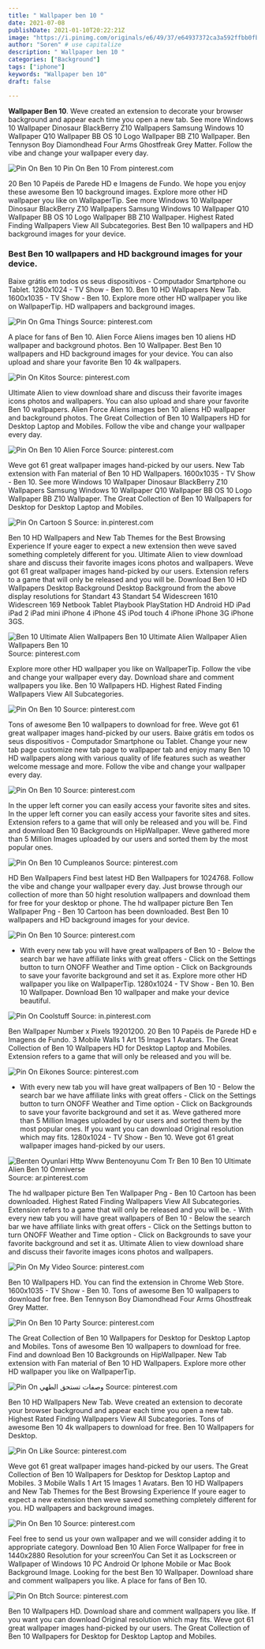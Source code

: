 ```yaml
---
title: " Wallpaper ben 10 "
date: 2021-07-08
publishDate: 2021-01-10T20:22:21Z
image: "https://i.pinimg.com/originals/e6/49/37/e64937372ca3a592ffbb0fb36f7c85d1.jpg"
author: "Soren" # use capitalize
description: " Wallpaper ben 10 "
categories: ["Background"]
tags: ["iphone"]
keywords: "Wallpaper ben 10"
draft: false

---
```



**Wallpaper Ben 10**. Weve created an extension to decorate your browser background and appear each time you open a new tab. See more Windows 10 Wallpaper Dinosaur BlackBerry Z10 Wallpapers Samsung Windows 10 Wallpaper Q10 Wallpaper BB OS 10 Logo Wallpaper BB Z10 Wallpaper. Ben Tennyson Boy Diamondhead Four Arms Ghostfreak Grey Matter. Follow the vibe and change your wallpaper every day.

![Pin On Ben 10](https://i.pinimg.com/originals/9e/7a/72/9e7a72317b4e948e228dd5a2ac2e8f0d.jpg "Pin On Ben 10")
Pin On Ben 10 From pinterest.com


20 Ben 10 Papéis de Parede HD e Imagens de Fundo. We hope you enjoy these awesome Ben 10 background images. Explore more other HD wallpaper you like on WallpaperTip. See more Windows 10 Wallpaper Dinosaur BlackBerry Z10 Wallpapers Samsung Windows 10 Wallpaper Q10 Wallpaper BB OS 10 Logo Wallpaper BB Z10 Wallpaper. Highest Rated Finding Wallpapers View All Subcategories. Best Ben 10 wallpapers and HD background images for your device.

### Best Ben 10 wallpapers and HD background images for your device.

Baixe grátis em todos os seus dispositivos - Computador Smartphone ou Tablet. 1280x1024 - TV Show - Ben 10. Ben 10 HD Wallpapers New Tab. 1600x1035 - TV Show - Ben 10. Explore more other HD wallpaper you like on WallpaperTip. HD wallpapers and background images.


![Pin On Gma Things](https://i.pinimg.com/originals/40/1f/49/401f49b55f06314eabb587304445e36b.jpg "Pin On Gma Things")
Source: pinterest.com

A place for fans of Ben 10. Alien Force Aliens images ben 10 aliens HD wallpaper and background photos. Ben 10 Wallpaper. Best Ben 10 wallpapers and HD background images for your device. You can also upload and share your favorite Ben 10 4k wallpapers.

![Pin On Kitos](https://i.pinimg.com/originals/69/0c/73/690c736152d7c76dfc31bd46ae018d27.jpg "Pin On Kitos")
Source: pinterest.com

Ultimate Alien to view download share and discuss their favorite images icons photos and wallpapers. You can also upload and share your favorite Ben 10 wallpapers. Alien Force Aliens images ben 10 aliens HD wallpaper and background photos. The Great Collection of Ben 10 Wallpapers HD for Desktop Laptop and Mobiles. Follow the vibe and change your wallpaper every day.

![Pin On Ben 10 Alien Force](https://i.pinimg.com/originals/51/15/ee/5115ee034d24f745af9d9126b8241ac1.jpg "Pin On Ben 10 Alien Force")
Source: pinterest.com

Weve got 61 great wallpaper images hand-picked by our users. New Tab extension with Fan material of Ben 10 HD Wallpapers. 1600x1035 - TV Show - Ben 10. See more Windows 10 Wallpaper Dinosaur BlackBerry Z10 Wallpapers Samsung Windows 10 Wallpaper Q10 Wallpaper BB OS 10 Logo Wallpaper BB Z10 Wallpaper. The Great Collection of Ben 10 Wallpapers for Desktop for Desktop Laptop and Mobiles.

![Pin On Cartoon S](https://i.pinimg.com/originals/1f/d7/f0/1fd7f05437d61b684935549db0814f52.jpg "Pin On Cartoon S")
Source: in.pinterest.com

Ben 10 HD Wallpapers and New Tab Themes for the Best Browsing Experience If youre eager to expect a new extension then weve saved something completely different for you. Ultimate Alien to view download share and discuss their favorite images icons photos and wallpapers. Weve got 61 great wallpaper images hand-picked by our users. Extension refers to a game that will only be released and you will be. Download Ben 10 HD Wallpapers Desktop Background Desktop Background from the above display resolutions for Standart 43 Standart 54 Widescreen 1610 Widescreen 169 Netbook Tablet Playbook PlayStation HD Android HD iPad iPad 2 iPad mini iPhone 4 iPhone 4S iPod touch 4 iPhone iPhone 3G iPhone 3GS.

![Ben 10 Ultimate Alien Wallpapers Ben 10 Ultimate Alien Wallpaper Alien Wallpapers Ben 10](https://i.pinimg.com/originals/03/44/5b/03445b892bb85b708ecee86d2fcb8b6d.jpg "Ben 10 Ultimate Alien Wallpapers Ben 10 Ultimate Alien Wallpaper Alien Wallpapers Ben 10")
Source: pinterest.com

Explore more other HD wallpaper you like on WallpaperTip. Follow the vibe and change your wallpaper every day. Download share and comment wallpapers you like. Ben 10 Wallpapers HD. Highest Rated Finding Wallpapers View All Subcategories.

![Pin On Ben 10](https://i.pinimg.com/originals/9e/7a/72/9e7a72317b4e948e228dd5a2ac2e8f0d.jpg "Pin On Ben 10")
Source: pinterest.com

Tons of awesome Ben 10 wallpapers to download for free. Weve got 61 great wallpaper images hand-picked by our users. Baixe grátis em todos os seus dispositivos - Computador Smartphone ou Tablet. Change your new tab page customize new tab page to wallpaper tab and enjoy many Ben 10 HD wallpapers along with various quality of life features such as weather welcome message and more. Follow the vibe and change your wallpaper every day.

![Pin On Ben 10](https://i.pinimg.com/originals/a5/0d/a8/a50da86adf965f7a26d43ad774046c7e.png "Pin On Ben 10")
Source: pinterest.com

In the upper left corner you can easily access your favorite sites and sites. In the upper left corner you can easily access your favorite sites and sites. Extension refers to a game that will only be released and you will be. Find and download Ben 10 Backgrounds on HipWallpaper. Weve gathered more than 5 Million Images uploaded by our users and sorted them by the most popular ones.

![Pin On Ben 10 Cumpleanos](https://i.pinimg.com/564x/89/2c/db/892cdbdbc7439e487f5928a39664cf3d.jpg "Pin On Ben 10 Cumpleanos")
Source: pinterest.com

HD Ben Wallpapers Find best latest HD Ben Wallpapers for 1024768. Follow the vibe and change your wallpaper every day. Just browse through our collection of more than 50 hight resolution wallpapers and download them for free for your desktop or phone. The hd wallpaper picture Ben Ten Wallpaper Png - Ben 10 Cartoon has been downloaded. Best Ben 10 wallpapers and HD background images for your device.

![Pin On Ben 10](https://i.pinimg.com/474x/ef/c0/4f/efc04f53c474eb331e8bda2d39d716c6.jpg "Pin On Ben 10")
Source: pinterest.com

- With every new tab you will have great wallpapers of Ben 10 - Below the search bar we have affiliate links with great offers - Click on the Settings button to turn ONOFF Weather and Time option - Click on Backgrounds to save your favorite background and set it as. Explore more other HD wallpaper you like on WallpaperTip. 1280x1024 - TV Show - Ben 10. Ben 10 Wallpaper. Download Ben 10 wallpaper and make your device beautiful.

![Pin On Coolstuff](https://i.pinimg.com/originals/ca/ff/7f/caff7fa9c58603fe2f3c4d4d3f86c051.jpg "Pin On Coolstuff")
Source: in.pinterest.com

Ben Wallpaper Number x Pixels 19201200. 20 Ben 10 Papéis de Parede HD e Imagens de Fundo. 3 Mobile Walls 1 Art 15 Images 1 Avatars. The Great Collection of Ben 10 Wallpapers HD for Desktop Laptop and Mobiles. Extension refers to a game that will only be released and you will be.

![Pin On Eikones](https://i.pinimg.com/originals/bd/35/a4/bd35a460120a66e0a7445ec24feb9786.png "Pin On Eikones")
Source: pinterest.com

- With every new tab you will have great wallpapers of Ben 10 - Below the search bar we have affiliate links with great offers - Click on the Settings button to turn ONOFF Weather and Time option - Click on Backgrounds to save your favorite background and set it as. Weve gathered more than 5 Million Images uploaded by our users and sorted them by the most popular ones. If you want you can download Original resolution which may fits. 1280x1024 - TV Show - Ben 10. Weve got 61 great wallpaper images hand-picked by our users.

![Benten Oyunlari Http Www Bentenoyunu Com Tr Ben 10 Ben 10 Ultimate Alien Ben 10 Omniverse](https://i.pinimg.com/originals/3f/59/a5/3f59a5160f827d1a30ed1203af2de5e7.jpg "Benten Oyunlari Http Www Bentenoyunu Com Tr Ben 10 Ben 10 Ultimate Alien Ben 10 Omniverse")
Source: ar.pinterest.com

The hd wallpaper picture Ben Ten Wallpaper Png - Ben 10 Cartoon has been downloaded. Highest Rated Finding Wallpapers View All Subcategories. Extension refers to a game that will only be released and you will be. - With every new tab you will have great wallpapers of Ben 10 - Below the search bar we have affiliate links with great offers - Click on the Settings button to turn ONOFF Weather and Time option - Click on Backgrounds to save your favorite background and set it as. Ultimate Alien to view download share and discuss their favorite images icons photos and wallpapers.

![Pin On My Video](https://i.pinimg.com/564x/10/e0/d5/10e0d503834111ae501d590357a06495.jpg "Pin On My Video")
Source: pinterest.com

Ben 10 Wallpapers HD. You can find the extension in Chrome Web Store. 1600x1035 - TV Show - Ben 10. Tons of awesome Ben 10 wallpapers to download for free. Ben Tennyson Boy Diamondhead Four Arms Ghostfreak Grey Matter.

![Pin On Ben 10 Party](https://i.pinimg.com/originals/47/63/f8/4763f8a42f8dea02d2e1500d33b00fce.png "Pin On Ben 10 Party")
Source: pinterest.com

The Great Collection of Ben 10 Wallpapers for Desktop for Desktop Laptop and Mobiles. Tons of awesome Ben 10 wallpapers to download for free. Find and download Ben 10 Backgrounds on HipWallpaper. New Tab extension with Fan material of Ben 10 HD Wallpapers. Explore more other HD wallpaper you like on WallpaperTip.

![Pin On وصفات تستحق الطهي](https://i.pinimg.com/originals/20/c0/de/20c0dee2d26d3df180e31defa312b9cc.png "Pin On وصفات تستحق الطهي")
Source: pinterest.com

Ben 10 HD Wallpapers New Tab. Weve created an extension to decorate your browser background and appear each time you open a new tab. Highest Rated Finding Wallpapers View All Subcategories. Tons of awesome Ben 10 4k wallpapers to download for free. Ben 10 Wallpapers for Desktop.

![Pin On Like](https://i.pinimg.com/originals/8f/45/63/8f4563ddd393a14b8dc5fea92db1de75.jpg "Pin On Like")
Source: pinterest.com

Weve got 61 great wallpaper images hand-picked by our users. The Great Collection of Ben 10 Wallpapers for Desktop for Desktop Laptop and Mobiles. 3 Mobile Walls 1 Art 15 Images 1 Avatars. Ben 10 HD Wallpapers and New Tab Themes for the Best Browsing Experience If youre eager to expect a new extension then weve saved something completely different for you. HD wallpapers and background images.

![Pin On Ben 10](https://i.pinimg.com/originals/3f/f2/86/3ff286a15f58458674461f3415f6ab5e.jpg "Pin On Ben 10")
Source: pinterest.com

Feel free to send us your own wallpaper and we will consider adding it to appropriate category. Download Ben 10 Alien Force Wallpaper for free in 1440x2880 Resolution for your screenYou Can Set it as Lockscreen or Wallpaper of Windows 10 PC Android Or Iphone Mobile or Mac Book Background Image. Looking for the best Ben 10 Wallpaper. Download share and comment wallpapers you like. A place for fans of Ben 10.

![Pin On Btch](https://i.pinimg.com/originals/e6/49/37/e64937372ca3a592ffbb0fb36f7c85d1.jpg "Pin On Btch")
Source: pinterest.com

Ben 10 Wallpapers HD. Download share and comment wallpapers you like. If you want you can download Original resolution which may fits. Weve got 61 great wallpaper images hand-picked by our users. The Great Collection of Ben 10 Wallpapers for Desktop for Desktop Laptop and Mobiles.

